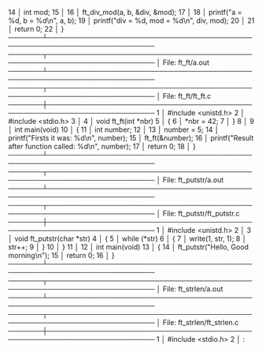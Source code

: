   14   │     int mod;
  15   │ 
  16   │     ft_div_mod(a, b, &div, &mod);
  17   │ 
  18   │     printf("a = %d, b = %d\n", a, b);
  19   │     printf("div = %d, mod = %d\n", div, mod);
  20   │ 
  21   │     return 0;
  22   │ }
───────┴────────────────────────────────────────────────────────────────────────
───────┬────────────────────────────────────────────────────────────────────────
       │ File: ft_ft/a.out   <BINARY>
───────┴────────────────────────────────────────────────────────────────────────
───────┬────────────────────────────────────────────────────────────────────────
       │ File: ft_ft/ft_ft.c
───────┼────────────────────────────────────────────────────────────────────────
   1   │ #include <unistd.h>
   2   │ #include <stdio.h>
   3   │ 
   4   │ void    ft_ft(int *nbr)
   5   │ {
   6   │     *nbr = 42;
   7   │ }
   8   │ 
   9   │ int main(void)
  10   │ {
  11   │     int number;
  12   │ 
  13   │     number = 5;
  14   │     printf("Firsts it was: %d\n", number);
  15   │     ft_ft(&number);
  16   │     printf("Result after function called: %d\n", number);
  17   │     return 0;
  18   │ }
───────┴────────────────────────────────────────────────────────────────────────
───────┬────────────────────────────────────────────────────────────────────────
       │ File: ft_putstr/a.out   <BINARY>
───────┴────────────────────────────────────────────────────────────────────────
───────┬────────────────────────────────────────────────────────────────────────
       │ File: ft_putstr/ft_putstr.c
───────┼────────────────────────────────────────────────────────────────────────
   1   │ #include <unistd.h>
   2   │ 
   3   │ void     ft_putstr(char *str)
   4   │ {
   5   │     while (*str)
   6   │     {
   7   │         write(1, str, 1);
   8   │         str++;
   9   │     }
  10   │ }
  11   │ 
  12   │ int main(void)
  13   │ {
  14   │     ft_putstr("Hello, Good morning\n");
  15   │     return 0;
  16   │ }
───────┴────────────────────────────────────────────────────────────────────────
───────┬────────────────────────────────────────────────────────────────────────
       │ File: ft_strlen/a.out   <BINARY>
───────┴────────────────────────────────────────────────────────────────────────
───────┬────────────────────────────────────────────────────────────────────────
       │ File: ft_strlen/ft_strlen.c
───────┼────────────────────────────────────────────────────────────────────────
   1   │ #include <stdio.h>
   2   │ 
:
